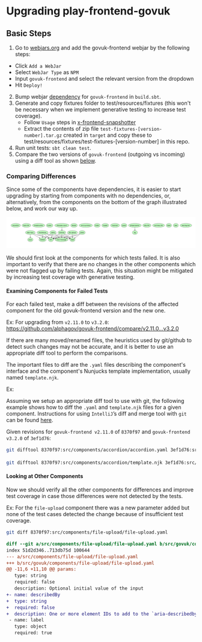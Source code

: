 # Upgrading play-frontend-govuk

## Basic Steps

1. Go to [webjars.org](https://webjars.org) and add the govuk-frontend webjar by the following steps:
 - Click `Add a WebJar`
 - Select `WebJar Type` as `NPM`
 - Input `govuk-frontend` and select the relevant version from the dropdown
 - Hit `Deploy!`
2. Bump webjar [dependency](https://github.com/alphagov/govuk-frontend/tags) for `govuk-frontend` in `build.sbt`.
3. Generate and copy fixtures folder to test/resources/fixtures (this won't be necessary when we implement generative testing to increase test coverage).
   - Follow `Usage` steps in [x-frontend-snapshotter](https://github.com/dorightdigital/x-frontend-snapshotter)
   - Extract the contents of zip file `test-fixtures-[version-number].tar.gz` created in `target` and copy these to test/resources/fixtures/test-fixtures-[version-number] in this repo.
4. Run unit tests: `sbt clean test`.
5. Compare the two versions of `govuk-frontend` (outgoing vs incoming) using a diff tool as shown [below](#examining-components-for-failed-tests).

### Comparing Differences
Since some of the components have dependencies, it is easier to start upgrading by starting from components with no dependencies, or, alternatively, from the components on the bottom of the graph illustrated below, and work our way up.

![components-horizontal](images/govuk-components-horiz.svg)

We should first look at the components for which tests failed. It is also important to verify that there are no changes in the other components which were not flagged up by failing tests. Again, this situation might be mitigated by increasing test coverage with generative testing.

#### Examining Components for Failed Tests
 
For each failed test, make a diff between the revisions of the affected component for the old govuk-frontend version and the new one.

Ex: For upgrading from `v2.11.0` to `v3.2.0`: https://github.com/alphagov/govuk-frontend/compare/v2.11.0...v3.2.0

If there are many moved/renamed files, the heuristics used by git/github to detect such changes may not be accurate, and it is better to use an appropriate diff tool to perform the comparisons.

The important files to diff are the `.yaml` files describing the component's interface and the component's Nunjucks template implementation, usually named `template.njk`.

Ex:

Assuming we setup an appropriate diff tool to use with git, the following example shows how to diff the `.yaml` and `template.njk` files for a given component. Instructions for using `IntelliJ`’s diff and merge tool with `git` can be found [here](https://gist.github.com/rambabusaravanan/1d1902e599c9c680319678b0f7650898).

Given revisions for `govuk-frontend v2.11.0` of `8370f97` and `govuk-frontend v3.2.0` of `3ef1d76`:

```bash
git difftool 8370f97:src/components/accordion/accordion.yaml 3ef1d76:src/govuk/components/accordion/accordion.yaml

git difftool 8370f97:src/components/accordion/template.njk 3ef1d76:src/govuk/components/accordion/template.njk
```

#### Looking at Other Components

Now we should verify all the other components for differences and improve test coverage in case those differences were
not detected by the tests.

Ex: For the `file-upload` component there was a new parameter added but none of the test cases detected the change because 
of insufficient test coverage.
```bash
git diff 8370f97:src/components/file-upload/file-upload.yaml                 3ef1d76:src/govuk/components/file-upload/file-upload.yaml
```

```diff
diff --git a/src/components/file-upload/file-upload.yaml b/src/govuk/components/file-upload/file-upload.yaml
index 51d2d346..713db75d 100644
--- a/src/components/file-upload/file-upload.yaml
+++ b/src/govuk/components/file-upload/file-upload.yaml
@@ -11,6 +11,10 @@ params:
   type: string
   required: false
   description: Optional initial value of the input
+- name: describedBy
+  type: string
+  required: false
+  description: One or more element IDs to add to the `aria-describedby` attribute, used to provide additional descriptive information for screenreader users.
 - name: label
   type: object
   required: true
```




